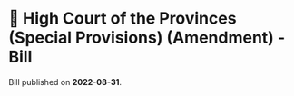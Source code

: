 # 📄  High Court of the Provinces (Special Provisions) (Amendment) - Bill

Bill published on **2022-08-31**.

